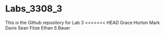 # Labs_3308_3
This is the Github repository for Lab 3
<<<<<<< HEAD
Grace Horton
Mark Davis
Sean Fitze
Ethan S Bauer
